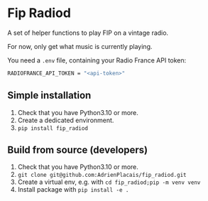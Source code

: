 # Fip Radiod
A set of helper functions to play FIP on a vintage radio.

For now, only get what music is currently playing.

You need a `.env` file, containing your Radio France API token:
```bash
RADIOFRANCE_API_TOKEN = "<api-token>"
```

## Simple installation
1. Check that you have Python3.10 or more.
2. Create a dedicated environment.
3. `pip install fip_radiod`
## Build from source (developers)
1. Check that you have Python3.10 or more.
2. `git clone git@github.com:AdrienPlacais/fip_radiod.git`
3. Create a virtual env, e.g. with `cd fip_radiod;pip -m venv venv`
4. Install package with `pip install -e .`
